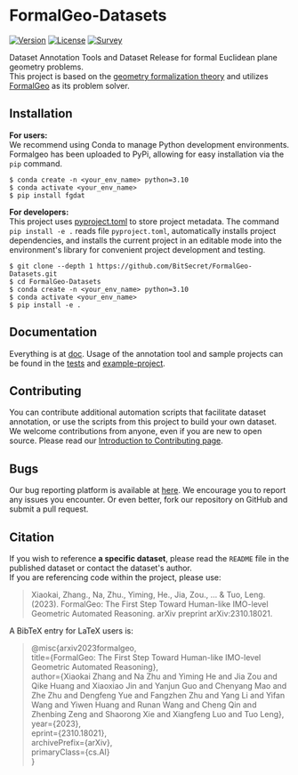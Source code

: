 # FormalGeo-Datasets

[![Version](https://img.shields.io/badge/Version-0.0.1-brightgreen)](https://github.com/BitSecret/FormalGeo-Datasets)
[![License](https://img.shields.io/badge/License-MIT-green)](https://opensource.org/licenses/MIT)
[![Survey](https://img.shields.io/badge/Survey-FormalGeo-blue)](https://github.com/BitSecret/FormalGeo-Datasets)

Dataset Annotation Tools and Dataset Release for formal Euclidean plane geometry problems.  
This project is based on the [geometry formalization theory](https://arxiv.org/abs/2310.18021) and
utilizes [FormalGeo](https://github.com/BitSecret/FormalGeo) as its problem solver.

## Installation

**For users:**  
We recommend using Conda to manage Python development environments. Formalgeo has been uploaded to PyPi, allowing for
easy installation via the `pip` command.

    $ conda create -n <your_env_name> python=3.10
    $ conda activate <your_env_name>
    $ pip install fgdat

**For developers:**  
This project uses [pyproject.toml](https://packaging.python.org/en/latest/specifications/declaring-project-metadata) to
store project metadata. The command `pip install -e .` reads file `pyproject.toml`, automatically installs project
dependencies, and installs the current project in an editable mode into the environment's library for convenient
project development and testing.

    $ git clone --depth 1 https://github.com/BitSecret/FormalGeo-Datasets.git
    $ cd FormalGeo-Datasets
    $ conda create -n <your_env_name> python=3.10
    $ conda activate <your_env_name>
    $ pip install -e .

## Documentation

Everything is at [doc](./doc/fgdat.md). Usage of the annotation tool and sample projects can be found in
the [tests](./tests) and [example-project](./eample-project).

## Contributing

You can contribute additional automation scripts that facilitate dataset annotation, or use the scripts from this
project to build your own dataset.  
We welcome contributions from anyone, even if you are new to open source. Please read our [Introduction to Contributing
page](./doc/contributing.md).

## Bugs

Our bug reporting platform is available at [here](https://github.com/BitSecret/FormalGeo-Datasets/issues). We encourage
you to report any issues you encounter. Or even better, fork our repository on GitHub and submit a pull request.

## Citation

If you wish to reference **a specific dataset**, please read the `README` file in the published dataset or contact the
dataset's author.  
If you are referencing code within the project, please use:
> Xiaokai, Zhang., Na, Zhu., Yiming, He., Jia, Zou., ... & Tuo, Leng. (2023). FormalGeo: The First Step Toward
> Human-like IMO-level Geometric Automated Reasoning. arXiv preprint arXiv:2310.18021.

A BibTeX entry for LaTeX users is:
> @misc{arxiv2023formalgeo,  
> title={FormalGeo: The First Step Toward Human-like IMO-level Geometric Automated Reasoning},  
> author={Xiaokai Zhang and Na Zhu and Yiming He and Jia Zou and Qike Huang and Xiaoxiao Jin and Yanjun Guo and Chenyang
> Mao and Zhe Zhu and Dengfeng Yue and Fangzhen Zhu and Yang Li and Yifan Wang and Yiwen Huang and Runan Wang and Cheng
> Qin and Zhenbing Zeng and Shaorong Xie and Xiangfeng Luo and Tuo Leng},  
> year={2023},  
> eprint={2310.18021},  
> archivePrefix={arXiv},  
> primaryClass={cs.AI}  
> }
